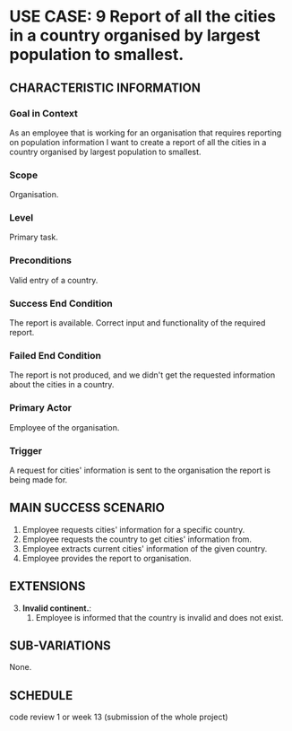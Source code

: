 # USE CASE: 9 Report of all the cities in a country organised by largest population to smallest.

## CHARACTERISTIC INFORMATION

### Goal in Context

As an employee that is working for an organisation that requires reporting on population information I want to create a report of all the cities in a country organised by largest population to smallest.

### Scope

Organisation.

### Level

Primary task.

### Preconditions

Valid entry of a country.

### Success End Condition

The report is available. Correct input and functionality of the required report.

### Failed End Condition

The report is not produced, and we didn't get the requested information about the cities in a country.

### Primary Actor

Employee of the organisation.

### Trigger

A request for cities' information is sent to the organisation the report is being made for.

## MAIN SUCCESS SCENARIO

1. Employee requests cities' information for a specific country.
2. Employee requests the country to get cities' information from.
3. Employee extracts current cities' information of the given country.
4. Employee provides the report to organisation.

## EXTENSIONS

3. **Invalid continent.**:
    1. Employee is informed that the country is invalid and does not exist.

## SUB-VARIATIONS

None.

## SCHEDULE

code review 1 or week 13 (submission of the whole project)